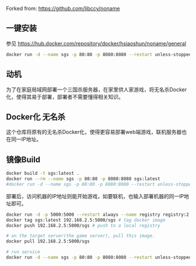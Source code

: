 Forked from: https://github.com/libccy/noname

## 一键安装
参见 https://hub.docker.com/repository/docker/hsiaoshun/noname/general
```bash
docker run -d --name sgs -p 80:80 -p 8080:8080 --restart unless-stopped hsiaoshun/noname:latest
```

## 动机
为了在家庭局域网部署一个三国杀服务器，在家里供人家游戏，将无名杀Docker化，使得其易于部署，部署者不需要懂得相关知识。

## Docker化 无名杀
这个仓库将原有的无名杀Docker化，使得更容易部署web端游戏，联机服务器也在同一IP地址。

## 镜像Build
```bash
docker build -t sgs:latest .
docker run --rm --name sgs -p 80:80 -p 8080:8080 sgs:latest
#docker run -d --name sgs -p 80:80 -p 8080:8080 --restart unless-stopped sgs:latest
```
部署后，访问机器的IP地址则能开始游戏，如要联机，也输入部署机器的同一IP地址即可。


```bash
docker run -d -p 5000:5000 --restart always --name registry registry:2 # run a local docker registry on development machine.
docker tag sgs:latest 192.168.2.5:5000/sgs # tag docker image
docker push 192.168.2.5:5000/sgs # push to a local registry

# on the target server(the game server), pull this image.
docker pull 192.168.2.5:5000/sgs

# run service
docker run -d --name sgs -p 80:80 -p 8080:8080 --restart unless-stopped 192.168.2.5:5000/sgs:latest
```